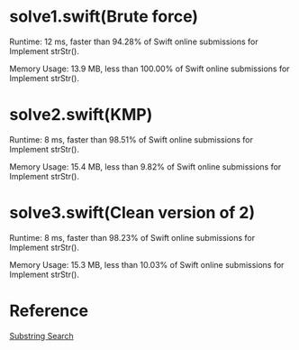 # solve1.swift(Brute force)

Runtime: 12 ms, faster than 94.28% of Swift online submissions for Implement strStr().

Memory Usage: 13.9 MB, less than 100.00% of Swift online submissions for Implement strStr().

# solve2.swift(KMP)

Runtime: 8 ms, faster than 98.51% of Swift online submissions for Implement strStr().

Memory Usage: 15.4 MB, less than 9.82% of Swift online submissions for Implement strStr().

# solve3.swift(Clean version of 2)

Runtime: 8 ms, faster than 98.23% of Swift online submissions for Implement strStr().

Memory Usage: 15.3 MB, less than 10.03% of Swift online submissions for Implement strStr().

# Reference

[Substring Search](https://algs4.cs.princeton.edu/lectures/keynote/53SubstringSearch.pdf)


